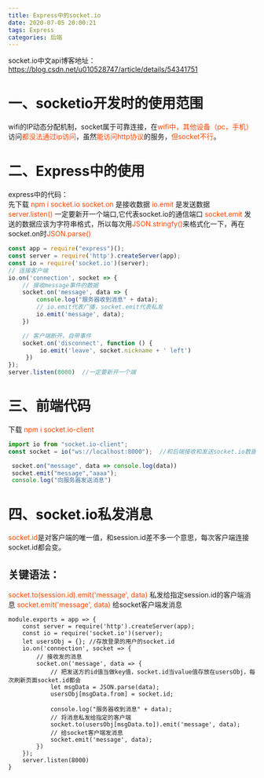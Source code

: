 ```yaml
---
title: Express中的socket.io
date: 2020-07-05 20:00:21
tags: Express
categories: 后端
---
```

socket.io中文api博客地址：https://blog.csdn.net/u010528747/article/details/54341751

# 一、socketio开发时的使用范围
wifi的IP动态分配机制，socket属于可靠连接，在<font color="#f40">wifi中，其他设备（pc，手机）</font>访问<font color="#f40">都没法通过ip访问</font>，虽然<font color="#f40">能访问http协议</font>的服务，<font color="#f40">但socket不行</font>。

<!-- more -->

# 二、Express中的使用
express中的代码：  
先下载 <font color="#f40">npm i socket.io </font>
<font color="#f40">socket.on</font>   是接收数据
<font color="#f40">io.emit </font>    是发送数据
<font color="#f40">server.listen()</font>    一定要新开一个端口,它代表socket.io的通信端口
<font color="#f40">socket.emit</font>        发送的数据应该为字符串格式，所以每次用<font color="#f40">JSON.stringfy()</font>来格式化一下，再在socket.on时<font color="#f40">JSON.parse()</font>
```js
const app = require("express")();
const server = require('http').createServer(app);
const io = require('socket.io')(server);
// 连接客户端
io.on('connection', socket => {
    // 接收message事件的数据
    socket.on('message', data => {
        console.log("服务器收到消息" + data);
        // io.emit代表广播，socket.emit代表私发
        io.emit('message', data);
    })

    // 客户端断开，自带事件
    socket.on('disconnect', function () {
         io.emit('leave', socket.nickname + ' left')
     })
});
server.listen(8000)  //一定要新开一个端
```

# 三、前端代码
下载 <font color="#f40">npm i socket.io-client</font>
```js
import io from "socket.io-client";
const socket = io("ws://localhost:8000");  //和后端接收和发送socket.io数据的端口

 socket.on("message", data => console.log(data))
 socket.emit("message","aaaa");
 console.log("向服务器发送消息")
```

# 四、socket.io私发消息
<font color="#f40">socket.id</font>是对客户端的唯一值，和session.id差不多一个意思，每次客户端连接socket.id都会变。

## 关键语法：
<font color="#f40">socket.to(session.id).emit('message', data)</font>    私发给指定session.id的客户端消息
<font color="#f40">socket.emit('message', data)</font>	给socket客户端发消息
```
module.exports = app => {
    const server = require('http').createServer(app);
    const io = require('socket.io')(server);
    let usersObj = {}; //存放登录的用户的socket.id
    io.on('connection', socket => {
        // 接收发的消息
        socket.on('message', data => {
            // 把发送方的id值当做key值，socket.id当value值存放在usersObj，每次刷新页面socket.id都会
            let msgData = JSON.parse(data);
            usersObj[msgData.from] = socket.id;

            console.log("服务器收到消息" + data);
            // 将消息私发给指定的客户端
            socket.to(usersObj[msgData.to]).emit('message', data);
            // 给socket客户端发消息
            socket.emit('message', data);
        })
    });
    server.listen(8000)
}
```
